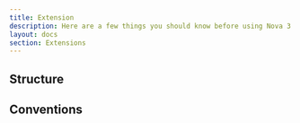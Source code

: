 ```yaml
---
title: Extension
description: Here are a few things you should know before using Nova 3.
layout: docs
section: Extensions
---
```


## Structure

## Conventions
